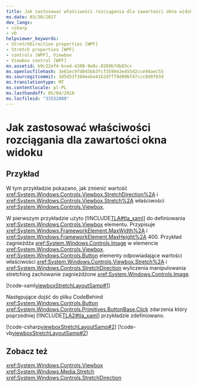 ```yaml
---
title: Jak zastosować właściwości rozciągania dla zawartości okna widoku
ms.date: 03/30/2017
dev_langs:
- csharp
- vb
helpviewer_keywords:
- StretchDirection properties [WPF]
- Stretch properties [WPF]
- controls [WPF], Viewbox
- Viewbox control [WPF]
ms.assetid: b9c22ef4-bce4-4300-9e0c-8260b7db83cc
ms.openlocfilehash: 3e81ec9fd045bb3fcf359943e455d2cce94aec55
ms.sourcegitcommit: 3d5d33f384eeba41b2dff79d096f47ccc8d8f03d
ms.translationtype: MT
ms.contentlocale: pl-PL
ms.lasthandoff: 05/04/2018
ms.locfileid: "33552808"
---
```

# <a name="how-to-apply-stretch-properties-to-the-contents-of-a-viewbox"></a>Jak zastosować właściwości rozciągania dla zawartości okna widoku
## <a name="example"></a>Przykład  
 W tym przykładzie pokazano, jak zmienić wartość <xref:System.Windows.Controls.Viewbox.StretchDirection%2A> i <xref:System.Windows.Controls.Viewbox.Stretch%2A> właściwości <xref:System.Windows.Controls.Viewbox>.  
  
 W pierwszym przykładzie użyto [!INCLUDE[TLA#tla_xaml](../../../../includes/tlasharptla-xaml-md.md)] do definiowania <xref:System.Windows.Controls.Viewbox> elementu. Przypisuje <xref:System.Windows.FrameworkElement.MaxWidth%2A> i <xref:System.Windows.FrameworkElement.MaxHeight%2A> 400. Przykład zagnieżdża <xref:System.Windows.Controls.Image> w elemencie <xref:System.Windows.Controls.Viewbox>. <xref:System.Windows.Controls.Button> elementy odpowiadające wartości właściwości <xref:System.Windows.Controls.Viewbox.Stretch%2A> i <xref:System.Windows.Controls.StretchDirection> wyliczenia manipulowania stretching zachowanie zagnieżdżone <xref:System.Windows.Controls.Image>.  
  
 [!code-xaml[viewboxStretchLayoutSamp#1](../../../../samples/snippets/csharp/VS_Snippets_Wpf/viewboxStretchLayoutSamp/CSharp/Window1.xaml#1)]  
  
 Następujące dojść do pliku CodeBehind <xref:System.Windows.Controls.Button> <xref:System.Windows.Controls.Primitives.ButtonBase.Click> zdarzenia który poprzedniej [!INCLUDE[TLA2#tla_xaml](../../../../includes/tla2sharptla-xaml-md.md)] przykładzie zdefiniowano.  
  
 [!code-csharp[viewboxStretchLayoutSamp#2](../../../../samples/snippets/csharp/VS_Snippets_Wpf/viewboxStretchLayoutSamp/CSharp/Window1.xaml.cs#2)]
 [!code-vb[viewboxStretchLayoutSamp#2](../../../../samples/snippets/visualbasic/VS_Snippets_Wpf/viewboxStretchLayoutSamp/VisualBasic/Window1.xaml.vb#2)]  
  
## <a name="see-also"></a>Zobacz też  
 <xref:System.Windows.Controls.Viewbox>  
 <xref:System.Windows.Media.Stretch>  
 <xref:System.Windows.Controls.StretchDirection>
